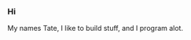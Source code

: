 ### Hi
My names Tate, I like to build stuff, and I program alot.

<!--
**tatewilhelm/tatewilhelm** is a ✨ _special_ ✨ repository because its `README.md` (this file) appears on your GitHub profile.

![Tate's GitHub stats](https://github-readme-stats.vercel.app/api?username=tatewilhelm)](https://github.com/anuraghazra/github-readme-stats)
